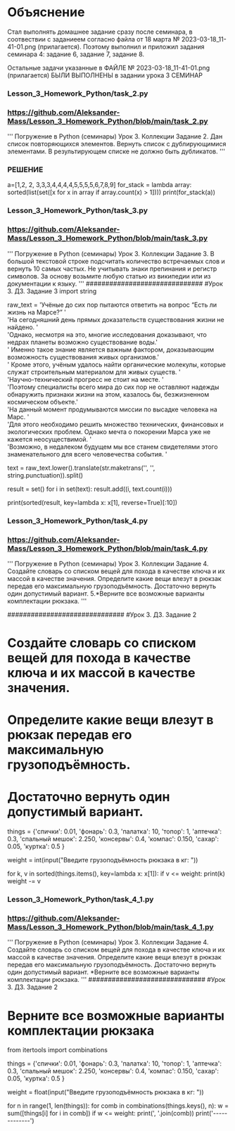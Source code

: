 # Объяснение
Стал выполнять домашнее задание сразу после семинара,
в соотвествии с заданиеем согласно файла от 18 марта
№ 2023-03-18_11-41-01.png (прилагается).
Поэтому выполнил и приложил задания  семинара 4: задание 6, задание 7, задание 8.

Остальные задачи указанные в ФАЙЛЕ № 2023-03-18_11-41-01.png (прилагается)
БЫЛИ ВЫПОЛНЕНЫ в задании урока 3 СЕМИНАР

###        Lesson_3_Homework_Python/task_2.py 
###    https://github.com/Aleksander-Mass/Lesson_3_Homework_Python/blob/main/task_2.py

'''
Погружение в Python (семинары)
Урок 3. Коллекции
Задание 2.
Дан список повторяющихся элементов. Вернуть список с дублирующимися элементами. 
В результирующем списке не должно быть дубликатов.
'''
###   РЕШЕНИЕ

a=[1,2, 2, 3,3,3,4,4,4,4,5,5,5,5,6,7,8,9] 
for_stack = lambda array: sorted(list(set([x for x in array if array.count(x) > 1])))
print(for_stack(a))


###       Lesson_3_Homework_Python/task_3.py

###   https://github.com/Aleksander-Mass/Lesson_3_Homework_Python/blob/main/task_3.py

'''
Погружение в Python (семинары)
Урок 3. Коллекции
Задание 3.
В большой текстовой строке подсчитать количество встречаемых слов и вернуть 10 самых частых. 
Не учитывать знаки препинания и регистр символов. 
За основу возьмите любую статью из википедии или из документации к языку.
'''
##############################
#Урок 3. ДЗ. Задание 3
import string

raw_text = 'Учёные до сих пор пытаются ответить на вопрос “Есть ли жизнь на Марсе?” ' \
           'На сегодняшний день прямых доказательств существования жизни не найдено. ' \
           'Однако, несмотря на это, многие исследования доказывают, что недрах планеты возможно существование воды.' \
           ' Именно такое знание является важным фактором, доказывающим возможность существования живых организмов.' \
           ' Кроме этого, учёным удалось найти органические молекулы, которые служат строительным материалом для живых существ. ' \
           'Научно-технический прогресс не стоит на месте. ' \
           'Поэтому специалисты всего мира до сих пор не оставляют надежды обнаружить признаки жизни на этом, казалось бы, безжизненном космическом объекте.' \
           'На данный момент продумываются миссии по высадке человека на Марс. ' \
           'Для этого необходимо решить множество технических, финансовых и экологических проблем. Однако мечта о покорении Марса уже не кажется неосуществимой. ' \
           'Возможно, в недалеком будущем мы все станем свидетелями этого знаменательного для всего человечества события. '

text = raw_text.lower().translate(str.maketrans('', '', string.punctuation)).split()

result = set()
for i in set(text):
    result.add((i, text.count(i)))

print(sorted(result, key=lambda x: x[1], reverse=True)[:10])


###                       Lesson_3_Homework_Python/task_4.py

###     https://github.com/Aleksander-Mass/Lesson_3_Homework_Python/blob/main/task_4.py

'''
Погружение в Python (семинары)
Урок 3. Коллекции
Задание 4.
Создайте словарь со списком вещей для похода в качестве ключа и их массой в качестве значения. 
Определите какие вещи влезут в рюкзак передав его максимальную грузоподъёмность. 
Достаточно вернуть один допустимый вариант. 
5.*Верните все возможные варианты комплектации рюкзака.
'''

##############################
#Урок 3. ДЗ. Задание 2
# Создайте словарь со списком вещей для похода в качестве ключа и их массой в качестве значения.
# Определите какие вещи влезут в рюкзак передав его максимальную грузоподъёмность.
# Достаточно вернуть один допустимый вариант.

things = {'спички': 0.01,
          'фонарь': 0.3,
          'палатка': 10,
          'топор': 1,
          'аптечка': 0.3,
          'спальный мешок': 2.250,
          'консервы': 0.4,
          'компас': 0.150,
          'сахар': 0.05,
          'куртка': 0.5
          }

weight = int(input("Введите грузоподъёмность рюкзака в кг: "))

for k, v in sorted(things.items(), key=lambda x: x[1]):
    if v <= weight:
        print(k)
        weight -= v


###                      Lesson_3_Homework_Python/task_4_1.py
###       https://github.com/Aleksander-Mass/Lesson_3_Homework_Python/blob/main/task_4_1.py

'''
Погружение в Python (семинары)
Урок 3. Коллекции
Задание 4.
Создайте словарь со списком вещей для похода в качестве ключа и их массой в качестве значения. 
Определите какие вещи влезут в рюкзак передав его максимальную грузоподъёмность. 
Достаточно вернуть один допустимый вариант. 
*Верните все возможные варианты комплектации рюкзака.
'''
##############################
#Урок 3. ДЗ. Задание 2

# Верните все возможные варианты комплектации рюкзака
from itertools import combinations


things = {'спички': 0.01,
          'фонарь': 0.3,
          'палатка': 10,
          'топор': 1,
          'аптечка': 0.3,
          'спальный мешок': 2.250,
          'консервы': 0.4,
          'компас': 0.150,
          'сахар': 0.05,
          'куртка': 0.5
          }

weight = float(input("Введите грузоподъёмность рюкзака в кг: "))

for n in range(1, len(things)):
    for comb in combinations(things.keys(), n):
        w = sum([things[i] for i in comb])
        if w <= weight:
            print(', '.join(comb))
            print('-------------')


